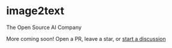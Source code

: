 # image2text
The Open Source AI Company

More coming soon! Open a PR, leave a star, or [start a discussion](https://github.com/humanishai/image2text/discussions)
